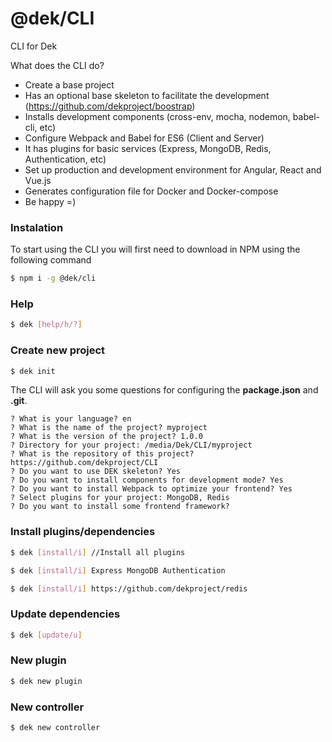 # @dek/CLI

CLI for Dek

What does the CLI do?


* Create a base project
* Has an optional base skeleton to facilitate the development (https://github.com/dekproject/boostrap)
* Installs development components (cross-env, mocha, nodemon, babel-cli, etc)
* Configure Webpack and Babel for ES6 (Client and Server)
* It has plugins for basic services (Express, MongoDB, Redis, Authentication, etc)
* Set up production and development environment for Angular, React and Vue.js
* Generates configuration file for Docker and Docker-compose
* Be happy =)


### Instalation

To start using the CLI you will first need to download in NPM using the following command

```bash
$ npm i -g @dek/cli
```

### Help

```bash
$ dek [help/h/?]
```

### Create new project

```bash
$ dek init
```

The CLI will ask you some questions for configuring the **package.json** and **.git**.

```
? What is your language? en
? What is the name of the project? myproject
? What is the version of the project? 1.0.0
? Directory for your project: /media/Dek/CLI/myproject
? What is the repository of this project? https://github.com/dekproject/CLI
? Do you want to use DEK skeleton? Yes
? Do you want to install components for development mode? Yes
? Do you want to install Webpack to optimize your frontend? Yes
? Select plugins for your project: MongoDB, Redis
? Do you want to install some frontend framework?
```

### Install plugins/dependencies

```bash
$ dek [install/i] //Install all plugins
```

```bash
$ dek [install/i] Express MongoDB Authentication
```

```bash
$ dek [install/i] https://github.com/dekproject/redis
```

### Update dependencies

```bash
$ dek [update/u]
```

### New plugin

```bash
$ dek new plugin
```

### New controller

```bash
$ dek new controller
```
